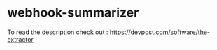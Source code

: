 # webhook-summarizer

To read the description check out : https://devpost.com/software/the-extractor
